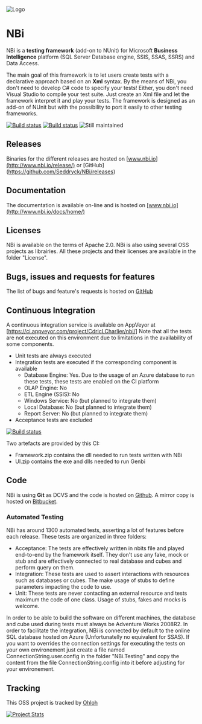 ![Logo](https://github.com/Seddryck/nbi/raw/gh-pages/img/logo-2x.png)
# NBi #
NBi is a **testing framework** (add-on to NUnit) for Microsoft **Business Intelligence** platform (SQL Server Database engine, SSIS, SSAS, SSRS) and Data Access.

The main goal of this framework is to let users create tests with a declarative approach based on an **Xml** syntax. By the means of NBi, you don't need to develop C# code to specify your tests! Either, you don't need Visual Studio to compile your test suite. Just create an Xml file and let the framework interpret it and play your tests. The framework is designed as an add-on of NUnit but with the possibility to port it easily to other testing frameworks.

[![Build status](https://img.shields.io/badge/website-nbi.io-fe762d.svg)](http://www.nbi.io)
[![Build status](https://ci.appveyor.com/api/projects/status/t5m0hr57vnsdv0v7?svg=true)](https://ci.appveyor.com/project/CdricLCharlier/nbi)
![Still maintained](https://img.shields.io/maintenance/yes/2016.svg)


## Releases ##
Binaries for the different releases are hosted on [www.nbi.io](http://www.nbi.io/release/) or [GitHub] (https://github.com/Seddryck/NBi/releases)

## Documentation ##
The documentation is available on-line and is hosted on [www.nbi.io](http://www.nbi.io/docs/home/)

## Licenses ##
NBi is available on the terms of Apache 2.0. NBi is also using several OSS projects as librairies. All these projects and their licenses are available in the folder "License". 

## Bugs, issues and requests for features ##
The list of bugs and feature's requests is hosted on [GitHub](https://github.com/Seddryck/NBi/issues)

## Continuous Integration ##
A continuous integration service is available on AppVeyor at [https://ci.appveyor.com/project/CdricLCharlier/nbi/]
Note that all the tests are not executed on this environment due to limitations in the availability of some components.

- Unit tests are always executed
- Integration tests are executed if the corresponding component is available
    - Database Engine: Yes. Due to the usage of an Azure database to run these tests, these tests are enabled on the CI platform
    - OLAP Engine: No
    - ETL Engine (SSIS): No
    - Windows Service: No (but planned to integrate them)
    - Local Database: No (but planned to integrate them)
    - Report Server: No (but planned to integrate them)
- Acceptance tests are excluded

[![Build status](https://ci.appveyor.com/api/projects/status/t5m0hr57vnsdv0v7)](https://ci.appveyor.com/project/CdricLCharlier/nbi)

Two artefacts are provided by this CI:

- Framework.zip contains the dll needed to run tests written with NBi
- UI.zip contains the exe and dlls needed to run Genbi

## Code ##
NBi is using **Git** as DCVS and the code is hosted on [Github](https://github.com/Seddryck/NBi). A mirror copy is hosted on [Bitbucket](http://bitbucket.org/Seddryck/nbi).

### Automated Testing ###
NBi has around 1300 automated tests, asserting a lot of features before each release. These tests are organized in three folders:

- Acceptance: The tests are effectively written in nbits file and played end-to-end by the framework itself. They don't use any fake, mock or stub and are effectively connected to real database and cubes and perform query on them.
- Integration: These tests are used to assert interactions with resources such as databases or cubes. The make usage of stubs to define parameters impacting the code to use.
- Unit: These tests are never contacting an external resource and tests maximum the code of one class. Usage of stubs, fakes and mocks is welcome.

In order to be able to build the software on different machines, the database and cube used during tests must always be Adventure Works 2008R2. In order to facilitate the integration, NBi is connected by default to the online SQL database hosted on Azure (Unfortunatelly no equivalent for SSAS). If you want to overrides the connection settings for executing the tests on your own environement just create a file named ConnectionString.user.config in the folder "NBi.Testing" and copy the content from the file ConnectionString.config into it before adjusting for your environement.

## Tracking ##
This OSS project is tracked by [Ohloh](http://www.ohloh.net/p/NBi)

[![Project Stats](https://www.ohloh.net/p/nbi/widgets/project_thin_badge.gif)](https://www.ohloh.net/p/YOUR_PROJECT)
